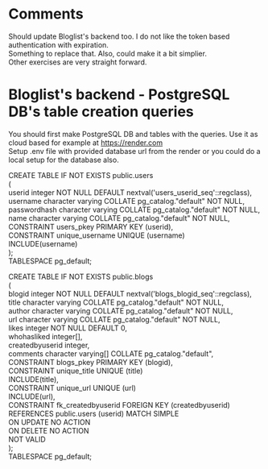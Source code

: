# Comments<br/>
Should update Bloglist's backend too. I do not like the token based authentication with expiration.<br />
Something to replace that. Also, could make it a bit simplier.<br />
Other exercises are very straight forward.<br />

# Bloglist's backend - PostgreSQL DB's table creation queries<br />
You should first make PostgreSQL DB and tables with the queries. Use it as cloud based for example at https://render.com<br />
Setup .env file with provided database url from the render or you could do a local setup for the database also.<br />

CREATE TABLE IF NOT EXISTS public.users<br />
(<br />
    userid integer NOT NULL DEFAULT nextval('users_userid_seq'::regclass),<br />
    username character varying COLLATE pg_catalog."default" NOT NULL,<br />
    passwordhash character varying COLLATE pg_catalog."default" NOT NULL,<br />
    name character varying COLLATE pg_catalog."default" NOT NULL,<br />
    CONSTRAINT users_pkey PRIMARY KEY (userid),<br />
    CONSTRAINT unique_username UNIQUE (username)<br />
      INCLUDE(username)<br />
);<br />
TABLESPACE pg_default;<br />
	
CREATE TABLE IF NOT EXISTS public.blogs<br />
(<br />
    blogid integer NOT NULL DEFAULT nextval('blogs_blogid_seq'::regclass),<br />
    title character varying COLLATE pg_catalog."default" NOT NULL,<br />
    author character varying COLLATE pg_catalog."default" NOT NULL,<br />
    url character varying COLLATE pg_catalog."default" NOT NULL,<br />
    likes integer NOT NULL DEFAULT 0,<br />
    whohasliked integer[],<br />
    createdbyuserid integer,<br />
    comments character varying[] COLLATE pg_catalog."default",<br />
    CONSTRAINT blogs_pkey PRIMARY KEY (blogid),<br />
    CONSTRAINT unique_title UNIQUE (title)<br />
      INCLUDE(title),<br />
    CONSTRAINT unique_url UNIQUE (url)<br />
      INCLUDE(url),<br />
    CONSTRAINT fk_createdbyuserid FOREIGN KEY (createdbyuserid)<br />
      REFERENCES public.users (userid) MATCH SIMPLE<br />
      ON UPDATE NO ACTION<br />
      ON DELETE NO ACTION<br />
      NOT VALID<br />
);<br />
TABLESPACE pg_default;<br />
